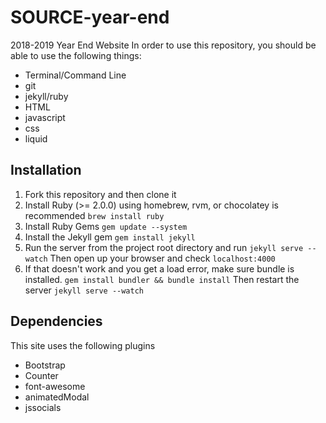 # SOURCE-year-end
2018-2019 Year End Website
In order to use this repository, you should be able to use the following things:
* Terminal/Command Line
* git
* jekyll/ruby
* HTML
* javascript
* css
* liquid

## Installation
1. Fork this repository and then clone it
2. Install Ruby (>= 2.0.0) using homebrew, rvm, or chocolatey is recommended
`brew install ruby`
3. Install Ruby Gems
`gem update --system`
4. Install the Jekyll gem
`gem install jekyll`
5. Run the server from the project root directory and run
```jekyll serve --watch```
Then open up your browser and check `localhost:4000`
6. If that doesn't work and you get a load error, make sure bundle is installed.
```gem install bundler && bundle install```
Then restart the server
```jekyll serve --watch```

## Dependencies
This site uses the following plugins
* Bootstrap
* Counter
* font-awesome
* animatedModal
* jssocials
